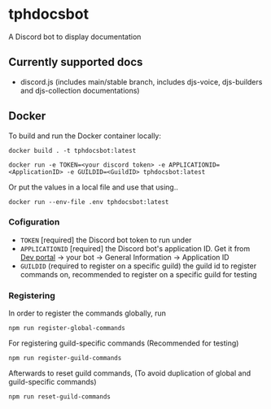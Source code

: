 # tphdocsbot

A Discord bot to display documentation

## Currently supported docs

* discord.js (includes main/stable branch, includes djs-voice, djs-builders and djs-collection documentations)

## Docker

To build and run the Docker container locally:

```console
docker build . -t tphdocsbot:latest
```

```console
docker run -e TOKEN=<your discord token> -e APPLICATIONID=<ApplicationID> -e GUILDID=<GuildID> tphdocsbot:latest
```

Or put the values in a local file and use that using..

```console
docker run --env-file .env tphdocsbot:latest
```

### Cofiguration

* `TOKEN` [required] the Discord bot token to run under
* `APPLICATIONID` [required]  the Discord bot's application ID. Get it from [Dev portal](https://discord.com/developers/applications) -> your bot -> General Information -> Application ID
* `GUILDID` (required to register on a specific guild) the guild id to register commands on, recommended to register on a specific guild for testing

### Registering

In order to register the commands globally, run

```console
npm run register-global-commands
```

For registering guild-specific commands (Recommended for testing)

```console
npm run register-guild-commands
```

Afterwards to reset guild commands, (To avoid duplication of global and guild-specific commands)

```console
npm run reset-guild-commands
```
